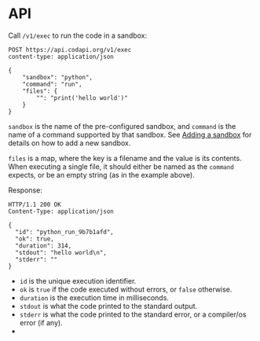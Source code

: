 # API

Call `/v1/exec` to run the code in a sandbox:

```http
POST https://api.codapi.org/v1/exec
content-type: application/json

{
    "sandbox": "python",
    "command": "run",
    "files": {
        "": "print('hello world')"
    }
}
```

`sandbox` is the name of the pre-configured sandbox, and `command` is the name of a command supported by that sandbox. See [Adding a sandbox](docs/add-sandbox.md) for details on how to add a new sandbox.

`files` is a map, where the key is a filename and the value is its contents. When executing a single file, it should either be named as the `command` expects, or be an empty string (as in the example above).

Response:

```http
HTTP/1.1 200 OK
Content-Type: application/json

{
  "id": "python_run_9b7b1afd",
  "ok": true,
  "duration": 314,
  "stdout": "hello world\n",
  "stderr": ""
}
```

-   `id` is the unique execution identifier.
-   `ok` is `true` if the code executed without errors, or `false` otherwise.
-   `duration` is the execution time in milliseconds.
-   `stdout` is what the code printed to the standard output.
-   `stderr` is what the code printed to the standard error, or a compiler/os error (if any).
-
